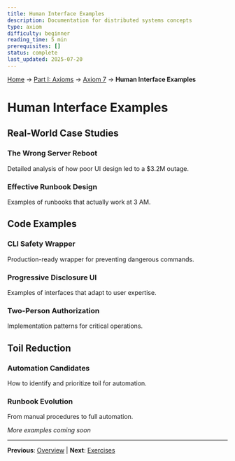 ```yaml
---
title: Human Interface Examples
description: Documentation for distributed systems concepts
type: axiom
difficulty: beginner
reading_time: 5 min
prerequisites: []
status: complete
last_updated: 2025-07-20
---
```


<!-- Navigation -->
[Home](/) → [Part I: Axioms](/part1-axioms/) → [Axiom 7](/part1-axioms/axiom7-human/) → **Human Interface Examples**

# Human Interface Examples

## Real-World Case Studies

### The Wrong Server Reboot
Detailed analysis of how poor UI design led to a $3.2M outage.

### Effective Runbook Design
Examples of runbooks that actually work at 3 AM.

## Code Examples

### CLI Safety Wrapper
Production-ready wrapper for preventing dangerous commands.

### Progressive Disclosure UI
Examples of interfaces that adapt to user expertise.

### Two-Person Authorization
Implementation patterns for critical operations.

## Toil Reduction

### Automation Candidates
How to identify and prioritize toil for automation.

### Runbook Evolution
From manual procedures to full automation.

*More examples coming soon*

---

**Previous**: [Overview](./) | **Next**: [Exercises](exercises.md)
